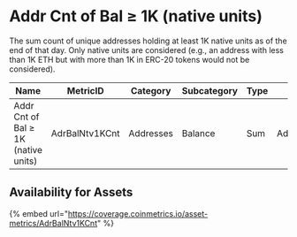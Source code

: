 # Addr Cnt of Bal ≥ 1K (native units)

The sum count of unique addresses holding at least 1K native units as of the end of that day. Only native units are considered (e.g., an address with less than 1K ETH but with more than 1K in ERC-20 tokens would not be considered).

| Name                                | MetricID       | Category  | Subcategory | Type | Unit      | Interval |
| ----------------------------------- | -------------- | --------- | ----------- | ---- | --------- | -------- |
| Addr Cnt of Bal ≥ 1K (native units) | AdrBalNtv1KCnt | Addresses | Balance     | Sum  | Addresses | 1 day    |

## Availability for Assets

{% embed url="https://coverage.coinmetrics.io/asset-metrics/AdrBalNtv1KCnt" %}
